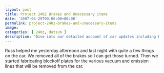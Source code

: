 ```yaml
---
layout: post
title: Project 240Z Brakes and Unecessary items
date: '2007-04-29T00:00:00+00:00'
permalink: project-240z-brakes-and-unecessary-items
image: 
categories: [ 240z, datsun ]
description: "Dive into our detailed account of car updates including brake removal, and the creation of blockoff plates for emission lines."
---
```



Russ helped me yesterday afternoon and last night with quite a few things on the car. We removed all of the brakes so I can get those turned. Then we started fabricating blockoff plates for the various vacuum and emission lines that will be removed from the car.


